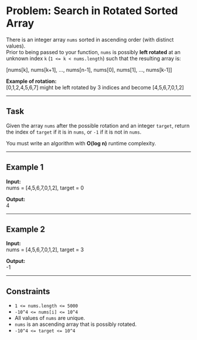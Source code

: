 # Problem: Search in Rotated Sorted Array

There is an integer array `nums` sorted in ascending order (with distinct values).  
Prior to being passed to your function, `nums` is possibly **left rotated** at an unknown index `k` (`1 <= k < nums.length`) such that the resulting array is:

[nums[k], nums[k+1], ..., nums[n-1], nums[0], nums[1], ..., nums[k-1]]



**Example of rotation:**  
[0,1,2,4,5,6,7] might be left rotated by 3 indices and become [4,5,6,7,0,1,2]

---

## Task

Given the array `nums` after the possible rotation and an integer `target`, return the index of `target` if it is in `nums`, or `-1` if it is not in `nums`.  

You must write an algorithm with **O(log n)** runtime complexity.

---

## Example 1

**Input:**  
nums = [4,5,6,7,0,1,2], target = 0


**Output:**  
4


---

## Example 2

**Input:**  
nums = [4,5,6,7,0,1,2], target = 3


**Output:**  
-1


---

## Constraints

- `1 <= nums.length <= 5000`  
- `-10^4 <= nums[i] <= 10^4`  
- All values of `nums` are unique.  
- `nums` is an ascending array that is possibly rotated.  
- `-10^4 <= target <= 10^4`


